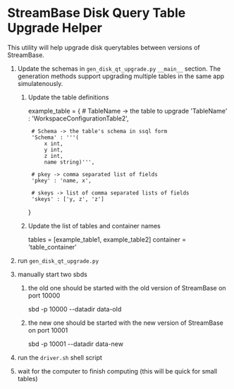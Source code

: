 # StreamBase Disk Query Table Upgrade Helper #

This utility will help upgrade disk querytables between versions of StreamBase.

1. Update the schemas in `gen_disk_qt_upgrade.py` `__main__` section.  The generation methods support upgrading multiple tables in the same app simulatenously.

    1. Update the table definitions

        example_table = { 
            # TableName -> the table to upgrade
            'TableName' : 'WorkspaceConfigurationTable2',

            # Schema -> the table's schema in ssql form
            'Schema' : '''( 
                x int,
                y int,
                z int,
                name string)''',

            # pkey -> comma separated list of fields
            'pkey' : 'name, x',

            # skeys -> list of comma separated lists of fields
            'skeys' : ['y, z', 'z']
        }

    2. Update the list of tables and container names

        tables = [example_table1, example_table2]
        container = 'table_container'

2. run `gen_disk_qt_upgrade.py`
3. manually start two sbds

    1. the old one should be started with the old version of StreamBase on port 10000
    
        sbd -p 10000 --datadir data-old

    2. the new one should be started with the new version of StreamBase on port 10001

        sbd -p 10001 --datadir data-new

4. run the `driver.sh` shell script
5. wait for the computer to finish computing (this will be quick for small tables)


